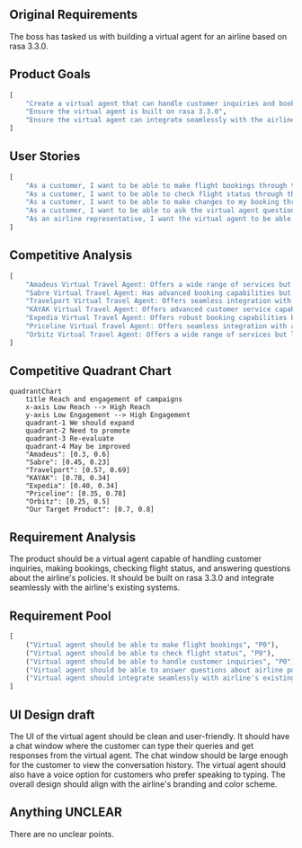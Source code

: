 ## Original Requirements
The boss has tasked us with building a virtual agent for an airline based on rasa 3.3.0.

## Product Goals
```python
[
    "Create a virtual agent that can handle customer inquiries and bookings efficiently",
    "Ensure the virtual agent is built on rasa 3.3.0",
    "Ensure the virtual agent can integrate seamlessly with the airline's existing systems"
]
```

## User Stories
```python
[
    "As a customer, I want to be able to make flight bookings through the virtual agent",
    "As a customer, I want to be able to check flight status through the virtual agent",
    "As a customer, I want to be able to make changes to my booking through the virtual agent",
    "As a customer, I want to be able to ask the virtual agent questions about the airline's policies",
    "As an airline representative, I want the virtual agent to be able to handle a high volume of customer interactions efficiently"
]
```

## Competitive Analysis
```python
[
    "Amadeus Virtual Travel Agent: Offers a wide range of services but lacks the ability to handle complex customer inquiries",
    "Sabre Virtual Travel Agent: Has advanced booking capabilities but lacks robust integration with airline systems",
    "Travelport Virtual Travel Agent: Offers seamless integration with airline systems but lacks advanced customer service capabilities",
    "KAYAK Virtual Travel Agent: Offers advanced customer service capabilities but lacks robust booking capabilities",
    "Expedia Virtual Travel Agent: Offers robust booking capabilities but lacks seamless integration with airline systems",
    "Priceline Virtual Travel Agent: Offers seamless integration with airline systems but lacks the ability to handle complex customer inquiries",
    "Orbitz Virtual Travel Agent: Offers a wide range of services but lacks advanced booking capabilities"
]
```

## Competitive Quadrant Chart
```mermaid
quadrantChart
    title Reach and engagement of campaigns
    x-axis Low Reach --> High Reach
    y-axis Low Engagement --> High Engagement
    quadrant-1 We should expand
    quadrant-2 Need to promote
    quadrant-3 Re-evaluate
    quadrant-4 May be improved
    "Amadeus": [0.3, 0.6]
    "Sabre": [0.45, 0.23]
    "Travelport": [0.57, 0.69]
    "KAYAK": [0.78, 0.34]
    "Expedia": [0.40, 0.34]
    "Priceline": [0.35, 0.78]
    "Orbitz": [0.25, 0.5]
    "Our Target Product": [0.7, 0.8]
```

## Requirement Analysis
The product should be a virtual agent capable of handling customer inquiries, making bookings, checking flight status, and answering questions about the airline's policies. It should be built on rasa 3.3.0 and integrate seamlessly with the airline's existing systems.

## Requirement Pool
```python
[
    ("Virtual agent should be able to make flight bookings", "P0"),
    ("Virtual agent should be able to check flight status", "P0"),
    ("Virtual agent should be able to handle customer inquiries", "P0"),
    ("Virtual agent should be able to answer questions about airline policies", "P0"),
    ("Virtual agent should integrate seamlessly with airline's existing systems", "P0")
]
```

## UI Design draft
The UI of the virtual agent should be clean and user-friendly. It should have a chat window where the customer can type their queries and get responses from the virtual agent. The chat window should be large enough for the customer to view the conversation history. The virtual agent should also have a voice option for customers who prefer speaking to typing. The overall design should align with the airline's branding and color scheme.

## Anything UNCLEAR
There are no unclear points.